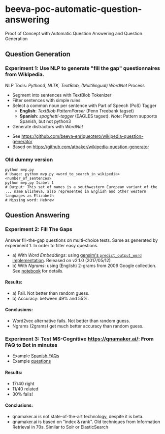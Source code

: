 # beeva-poc-automatic-question-answering
Proof of Concept with Automatic Question Answering and Question Generation

## Question Generation
### Experiment 1: Use NLP to generate "fill the gap" questionnaires from Wikipedia.

NLP Tools: *Python3, NLTK, TextBlob, (Multilingual) WordNet*
Process
- Segment into sentences with TextBlob Tokenizer
- Filter sentences with simple rules
- Select a common noun per sentence with Part of Speech (PoS) Tagger
  - **English**: *TextBlob PatternParser* (Penn Treebank tagset)
  - **Spanish**: *spaghetti-tagger* (EAGLES tagset). *Note*: Pattern supports Spanish, but not python3
- Generate distractors with *WordNet*

* See https://github.com/beeva-enriqueotero/wikipedia-question-generator
* Based on https://github.com/atbaker/wikipedia-question-generator


### Old dummy version
```
python mvp.py
# Usage: python mvp.py <word_to_search_in_wikipedia> <number_of_sentences>
python mvp.py Isabel 1
# Output: This set of names is a southwestern European variant of the ... name Elisheva, also represented in English and other western languages as Elizabeth
# Missing word: Hebrew
```

## Question Answering

### Experiment 2: Fill The Gaps 
Answer fill-the-gap questions on multi-choice tests. Same as generated by experiment 1. In order to filter easy questions.
* a) With *Word Embeddings*: using [gensim's `predict_output_word` implementation](https://github.com/RaRe-Technologies/gensim/blob/4a3b2137ce3c2c8fc83a7e8e0921991e1862e9c4/gensim/models/word2vec.py#L1286). Released on v2.1.0 (2017/05/12)
* b) With *Ngrams*: using (English) 2-grams from 2009 Google collection. See [notebook](ngrams_demo.ipynb) for details.

#### Results:
* a) Fail. Not better than random guess.
* b) Accuracy: between 49% and 55%.  

#### Conclusions:
* Word2vec alternative fails. Not better than random guess.
* Ngrams (2grams) get much better accuracy than random guess.

### Experiment 3: Test MS-Cognitive https://qnamaker.ai/: From FAQ to Bot in minutes
* Example [Spanish FAQs](https://aws.amazon.com/es/ec2/faqs/)
* Example [questions](https://github.com/beeva-enriqueotero/beeva-poc-automatic-question-answering/blob/master/data/test_qnamaker_spanish.txt)

#### Results:
* 17/40 right 
* 11/40 related
* 30% fails!

#### Conclusions:
* qnamaker.ai is not state-of-the-art technology, despite it is beta.
* qnamaker.ai is based on "index & rank". Old techniques from Information Retrieval in 70s. Similar to Solr or ElasticSearch
